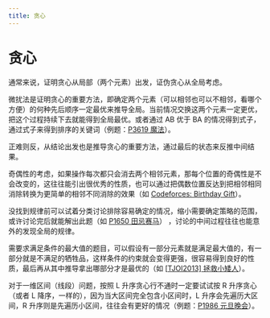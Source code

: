 ```yaml
---
title: 贪心
---
```

# 贪心

通常来说，证明贪心从局部（两个元素）出发，证伪贪心从全局考虑。

微扰法是证明贪心的重要方法，即确定两个元素（可以相邻也可以不相邻，看哪个方便）的何种先后顺序一定最优来推导全局。当前情况交换这两个元素一定更优，把这个过程持续下去就能得到全局最优。或者通过 AB 优于 BA 的情况得到式子，通过式子来得到排序的关键词（例题：[P3619 魔法](https://www.luogu.com.cn/problem/P3619)）。

正难则反，从结论出发也是推导贪心的重要方法，通过最后的状态来反推中间结果。

奇偶性的考虑，如果操作每次都只会消去两个相邻元素，那每个位置的奇偶性是不会改变的，这往往能引出很优秀的性质，也可以通过把偶数位置反达到把相邻相同消除转换为更简单的相邻不同消除的效果（如 [Codeforces: Birthday Gift](https://codeforces.com/gym/105484/problem/B)）。

没找到规律前可以试着分类讨论排除容易确定的情况，缩小需要确定策略的范围，或许讨论完后就能解出此题（如 [P1650 田忌赛马](https://www.luogu.com.cn/problem/P1650)） ，讨论的中间过程往往也能意外的发现全局的规律。

需要求满足条件的最大值的题目，可以假设有一部分元素就是满足最大值的，有一部分就是不满足的牺牲品，这样条件的约束就会变得更强，很容易得到良好的性质，最后再从其中推导拿出哪部分才是最优的（如 [[TJOI2013\] 拯救小矮人](https://www.luogu.com.cn/problem/P4823)）。

对于一维区间（线段）问题，按照 L 升序贪心行不通时一定要试试按 R 升序贪心（或者 L 降序，一样的），因为当大区间完全包含小区间时，L 升序会先遍历大区间，R 升序则是先遍历小区间，往往会有更好的情况（例题：[P1986 元旦晚会](https://www.luogu.com.cn/problem/P1986)）。

